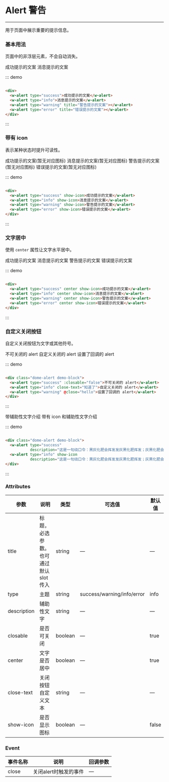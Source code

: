 <style>
.dome-alert{
  .w-alert:not(:first-child){
    margin-top: 10px;
  }
}
</style>
<script>
 export default {
    methods: {
      hello() {
        alert('Hello World!');
      }
    }
  }
</script>
# Alert 警告
----
用于页面中展示重要的提示信息。

### 基本用法
页面中的非浮层元素，不会自动消失。
<div class="dome-alert demo-block">
  <w-alert type="success">成功提示的文案</w-alert>
  <w-alert type="info">消息提示的文案</w-alert>
  <w-alert type="warning" title="警告提示的文案"></w-alert>
  <w-alert type="error" title="错误提示的文案"></w-alert>
</div>

::: demo
```html

<div>
  <w-alert type="success">成功提示的文案</w-alert>
  <w-alert type="info">消息提示的文案</w-alert>
  <w-alert type="warning" title="警告提示的文案"></w-alert>
  <w-alert type="error" title="错误提示的文案"></w-alert>
</div>

```
:::

### 带有 icon
表示某种状态时提升可读性。
<div class="dome-alert demo-block">
  <w-alert type="success" show-icon>成功提示的文案(暂无对应图标)</w-alert>
  <w-alert type="info" show-icon>消息提示的文案(暂无对应图标)</w-alert>
  <w-alert type="warning" show-icon>警告提示的文案(暂无对应图标)</w-alert>
  <w-alert type="error" show-icon>错误提示的文案(暂无对应图标)</w-alert>
</div>

::: demo
```html

<div>
  <w-alert type="success" show-icon>成功提示的文案</w-alert>
  <w-alert type="info" show-icon>消息提示的文案</w-alert>
  <w-alert type="warning" show-icon>警告提示的文案</w-alert>
  <w-alert type="error" show-icon>错误提示的文案</w-alert>
</div>

```
:::

### 文字居中
使用 ```center``` 属性让文字水平居中。
<div class="dome-alert demo-block">
  <w-alert type="success" center show-icon>成功提示的文案</w-alert>
  <w-alert type="info" center show-icon>消息提示的文案</w-alert>
  <w-alert type="warning" center show-icon>警告提示的文案</w-alert>
  <w-alert type="error" center show-icon>错误提示的文案</w-alert>
</div>

::: demo
```html

<div>
  <w-alert type="success" center show-icon>成功提示的文案</w-alert>
  <w-alert type="info" center show-icon>消息提示的文案</w-alert>
  <w-alert type="warning" center show-icon>警告提示的文案</w-alert>
  <w-alert type="error" center show-icon>错误提示的文案</w-alert>
</div>

```
:::

### 自定义关闭按钮
自定义关闭按钮为文字或其他符号。
<div class="dome-alert demo-block">
  <w-alert type="success" :closable="false">不可关闭的 alert</w-alert>
  <w-alert type="info" close-text="知道了">自定义关闭的 alert</w-alert>
  <w-alert type="warning" @close="hello">设置了回调的 alert</w-alert>
</div>

::: demo
```html

<div class="dome-alert demo-block">
  <w-alert type="success" :closable="false">不可关闭的 alert</w-alert>
  <w-alert type="info" close-text="知道了">自定义关闭的 alert</w-alert>
  <w-alert type="warning" @close="hello">设置了回调的 alert</w-alert>
</div>

```
:::

<div class="dome-alert demo-block">
  <w-alert type="success" 
           description="这是一句绕口令：黑灰化肥会挥发发灰黑化肥挥发；灰黑化肥会挥发发黑灰化肥发挥。 黑灰化肥会挥发发灰黑化肥黑灰……">带辅助性文字介绍</w-alert>
  <w-alert type="info" show-icon
           description="这是一句绕口令：黑灰化肥会挥发发灰黑化肥挥发；灰黑化肥会挥发发黑灰化肥发挥。 黑灰化肥会挥发发灰黑化肥黑灰……">带有 icon 和辅助性文字介绍</w-alert>
</div>

::: demo
```html

<div class="dome-alert demo-block">
  <w-alert type="success" 
           description="这是一句绕口令：黑灰化肥会挥发发灰黑化肥挥发；灰黑化肥会挥发发黑灰化肥发挥。 黑灰化肥会挥发发灰黑化肥黑灰……">带辅助性文字介绍</w-alert>
  <w-alert type="info" show-icon
           description="这是一句绕口令：黑灰化肥会挥发发灰黑化肥挥发；灰黑化肥会挥发发黑灰化肥发挥。 黑灰化肥会挥发发灰黑化肥黑灰……">带有 icon 和辅助性文字介绍</w-alert>
</div>

```
:::

### Attributes
| 参数      | 说明                                 | 类型      | 可选值       | 默认值   |
|---------- |------------------------------------ |---------- |------------- |-------- |
|title      |	标题，必选参数。也可通过默认 slot 传入 |	string   |	—           |	—       |
|type	      | 主题                                |	string    |	success/warning/info/error|	info |
|description |	辅助性文字                         |	string    |	—             |	—      |
|closable   |	是否可关闭                           |	boolean   |	—	            | true   |
|center     |	文字是否居中                         |	boolean  |	—            |	true  |
|close-text	| 关闭按钮自定义文本                    |	string   |	—            |	—     |
|show-icon  |	是否显示图标                         |	boolean  	| —             |	false  |

### Event
| 事件名称      | 说明       | 回调参数   |
|------------- |----------- |---------  |
|close         |关闭alert时触发的事件| —  |
